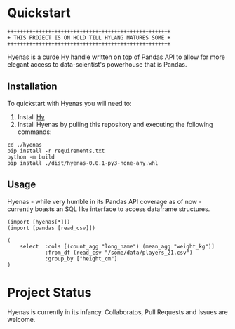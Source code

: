 # Quickstart

```
++++++++++++++++++++++++++++++++++++++++++++++++++++
+ THIS PROJECT IS ON HOLD TILL HYLANG MATURES SOME +
++++++++++++++++++++++++++++++++++++++++++++++++++++
```

Hyenas is a curde Hy handle written on top of Pandas API to allow for more elegant access to data-scientist's powerhouse that is Pandas.

## Installation

To quickstart with Hyenas you will need to:

1. Install [Hy](https://docs.hylang.org/en/alpha/)
2. Install Hyenas by pulling this repository and executing the following commands:
```
cd ./hyenas
pip install -r requirements.txt
python -m build
pip install ./dist/hyenas-0.0.1-py3-none-any.whl
```
## Usage

Hyenas - while very humble in its Pandas API coverage as of now - currently boasts an SQL like interface to access dataframe structures.
```
(import [hyenas[*]])
(import [pandas [read_csv]])

(
    select  :cols [(count_agg "long_name") (mean_agg "weight_kg")] 
            :from_df (read_csv "/some/data/players_21.csv") 
            :group_by ["height_cm"]
)
```

# Project Status
Hyenas is currently in its infancy. Collaboratos, Pull Requests and Issues are welcome.
